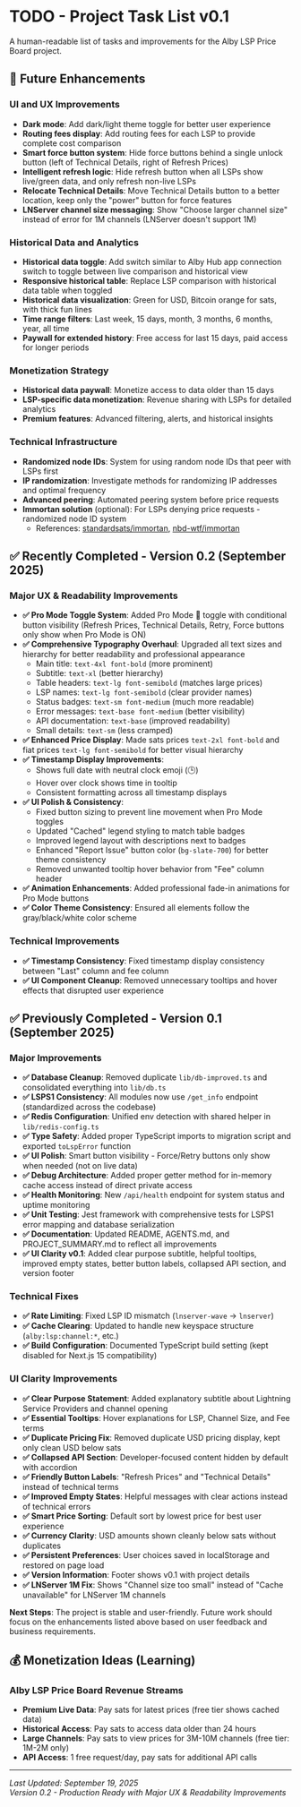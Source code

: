 # TODO - Project Task List v0.1

A human-readable list of tasks and improvements for the Alby LSP Price Board project.

## 🎯 Future Enhancements

### UI and UX Improvements
- **Dark mode**: Add dark/light theme toggle for better user experience
- **Routing fees display**: Add routing fees for each LSP to provide complete cost comparison
- **Smart force button system**: Hide force buttons behind a single unlock button (left of Technical Details, right of Refresh Prices)
- **Intelligent refresh logic**: Hide refresh button when all LSPs show live/green data, and only refresh non-live LSPs
- **Relocate Technical Details**: Move Technical Details button to a better location, keep only the "power" button for force features
- **LNServer channel size messaging**: Show "Choose larger channel size" instead of error for 1M channels (LNServer doesn't support 1M)

### Historical Data and Analytics
- **Historical data toggle**: Add switch similar to Alby Hub app connection switch to toggle between live comparison and historical view
- **Responsive historical table**: Replace LSP comparison with historical data table when toggled
- **Historical data visualization**: Green for USD, Bitcoin orange for sats, with thick fun lines
- **Time range filters**: Last week, 15 days, month, 3 months, 6 months, year, all time
- **Paywall for extended history**: Free access for last 15 days, paid access for longer periods

### Monetization Strategy
- **Historical data paywall**: Monetize access to data older than 15 days
- **LSP-specific data monetization**: Revenue sharing with LSPs for detailed analytics
- **Premium features**: Advanced filtering, alerts, and historical insights

### Technical Infrastructure
- **Randomized node IDs**: System for using random node IDs that peer with LSPs first
- **IP randomization**: Investigate methods for randomizing IP addresses and optimal frequency
- **Advanced peering**: Automated peering system before price requests
- **Immortan solution** (optional): For LSPs denying price requests - randomized node ID system
  - References: [standardsats/immortan](https://github.com/standardsats/immortan), [nbd-wtf/immortan](https://github.com/nbd-wtf/immortan)

## ✅ Recently Completed - Version 0.2 (September 2025)

### Major UX & Readability Improvements
- **✅ Pro Mode Toggle System**: Added Pro Mode 💪 toggle with conditional button visibility (Refresh Prices, Technical Details, Retry, Force buttons only show when Pro Mode is ON)
- **✅ Comprehensive Typography Overhaul**: Upgraded all text sizes and hierarchy for better readability and professional appearance
  - Main title: `text-4xl font-bold` (more prominent)
  - Subtitle: `text-xl` (better hierarchy)
  - Table headers: `text-lg font-semibold` (matches large prices)
  - LSP names: `text-lg font-semibold` (clear provider names)
  - Status badges: `text-sm font-medium` (much more readable)
  - Error messages: `text-base font-medium` (better visibility)
  - API documentation: `text-base` (improved readability)
  - Small details: `text-sm` (less cramped)
- **✅ Enhanced Price Display**: Made sats prices `text-2xl font-bold` and fiat prices `text-lg font-semibold` for better visual hierarchy
- **✅ Timestamp Display Improvements**: 
  - Shows full date with neutral clock emoji (🕒)
  - Hover over clock shows time in tooltip
  - Consistent formatting across all timestamp displays
- **✅ UI Polish & Consistency**:
  - Fixed button sizing to prevent line movement when Pro Mode toggles
  - Updated "Cached" legend styling to match table badges
  - Improved legend layout with descriptions next to badges
  - Enhanced "Report Issue" button color (`bg-slate-700`) for better theme consistency
  - Removed unwanted tooltip hover behavior from "Fee" column header
- **✅ Animation Enhancements**: Added professional fade-in animations for Pro Mode buttons
- **✅ Color Theme Consistency**: Ensured all elements follow the gray/black/white color scheme

### Technical Improvements
- **✅ Timestamp Consistency**: Fixed timestamp display consistency between "Last" column and fee column
- **✅ UI Component Cleanup**: Removed unnecessary tooltips and hover effects that disrupted user experience

## ✅ Previously Completed - Version 0.1 (September 2025)

### Major Improvements
- **✅ Database Cleanup**: Removed duplicate `lib/db-improved.ts` and consolidated everything into `lib/db.ts`
- **✅ LSPS1 Consistency**: All modules now use `/get_info` endpoint (standardized across the codebase)
- **✅ Redis Configuration**: Unified env detection with shared helper in `lib/redis-config.ts`
- **✅ Type Safety**: Added proper TypeScript imports to migration script and exported `toLspError` function
- **✅ UI Polish**: Smart button visibility - Force/Retry buttons only show when needed (not on live data)
- **✅ Debug Architecture**: Added proper getter method for in-memory cache access instead of direct private access
- **✅ Health Monitoring**: New `/api/health` endpoint for system status and uptime monitoring
- **✅ Unit Testing**: Jest framework with comprehensive tests for LSPS1 error mapping and database serialization
- **✅ Documentation**: Updated README, AGENTS.md, and PROJECT_SUMMARY.md to reflect all improvements
- **✅ UI Clarity v0.1**: Added clear purpose subtitle, helpful tooltips, improved empty states, better button labels, collapsed API section, and version footer

### Technical Fixes
- **✅ Rate Limiting**: Fixed LSP ID mismatch (`lnserver-wave` → `lnserver`)
- **✅ Cache Clearing**: Updated to handle new keyspace structure (`alby:lsp:channel:*`, etc.)
- **✅ Build Configuration**: Documented TypeScript build setting (kept disabled for Next.js 15 compatibility)

### UI Clarity Improvements
- **✅ Clear Purpose Statement**: Added explanatory subtitle about Lightning Service Providers and channel opening
- **✅ Essential Tooltips**: Hover explanations for LSP, Channel Size, and Fee terms
- **✅ Duplicate Pricing Fix**: Removed duplicate USD pricing display, kept only clean USD below sats
- **✅ Collapsed API Section**: Developer-focused content hidden by default with accordion
- **✅ Friendly Button Labels**: "Refresh Prices" and "Technical Details" instead of technical terms
- **✅ Improved Empty States**: Helpful messages with clear actions instead of technical errors
- **✅ Smart Price Sorting**: Default sort by lowest price for best user experience
- **✅ Currency Clarity**: USD amounts shown cleanly below sats without duplicates
- **✅ Persistent Preferences**: User choices saved in localStorage and restored on page load
- **✅ Version Information**: Footer shows v0.1 with project details
- **✅ LNServer 1M Fix**: Shows "Channel size too small" instead of "Cache unavailable" for LNServer 1M channels

**Next Steps**: The project is stable and user-friendly. Future work should focus on the enhancements listed above based on user feedback and business requirements.

## 💰 Monetization Ideas (Learning)

### Alby LSP Price Board Revenue Streams
- **Premium Live Data**: Pay sats for latest prices (free tier shows cached data)
- **Historical Access**: Pay sats to access data older than 24 hours
- **Large Channels**: Pay sats to view prices for 3M-10M channels (free tier: 1M-2M only)
- **API Access**: 1 free request/day, pay sats for additional API calls

---

*Last Updated: September 19, 2025*  
*Version 0.2 - Production Ready with Major UX & Readability Improvements*